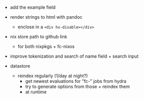 - add the example field

- render strings to html with pandoc
    - enclose in a `<div hx-disable></div>`

- nix store path to github link
    - for both nixpkgs + fc-nixos

- improve tokenization and search of name field + search input

- datastore
    - reindex regularly (1/day at night?)
        - get newest evaluations for "fc-" jobs from hydra
        - try to generate options from those + reindex them
        - at runtime
